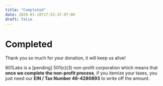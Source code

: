 ```yaml
---
title: "Completed"
date: 2020-01-10T17:53:37-07:00
draft: false
---
```


# Completed
Thank you so much for your donation, it will keep us alive!

801Labs is a [pending] 501(c)(3) non-profit corporation which means that **once we complete the non-profit process**, if you itemize your taxes, you just need our **EIN / Tax Number 46-4280893** to write off the amount.
